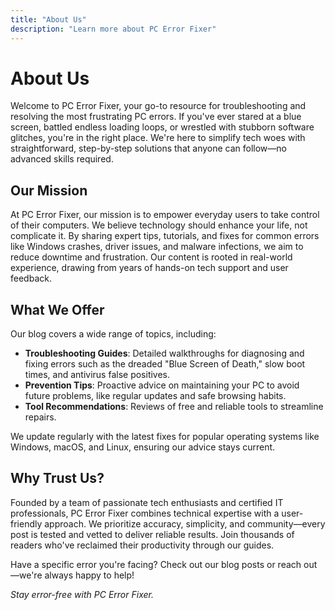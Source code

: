 ```yaml
---
title: "About Us"
description: "Learn more about PC Error Fixer"
---
```


# About Us

Welcome to PC Error Fixer, your go-to resource for troubleshooting and resolving the most frustrating PC errors. If you've ever stared at a blue screen, battled endless loading loops, or wrestled with stubborn software glitches, you're in the right place. We're here to simplify tech woes with straightforward, step-by-step solutions that anyone can follow—no advanced skills required.

## Our Mission

At PC Error Fixer, our mission is to empower everyday users to take control of their computers. We believe technology should enhance your life, not complicate it. By sharing expert tips, tutorials, and fixes for common errors like Windows crashes, driver issues, and malware infections, we aim to reduce downtime and frustration. Our content is rooted in real-world experience, drawing from years of hands-on tech support and user feedback.

## What We Offer

Our blog covers a wide range of topics, including:
- **Troubleshooting Guides**: Detailed walkthroughs for diagnosing and fixing errors such as the dreaded "Blue Screen of Death," slow boot times, and antivirus false positives.
- **Prevention Tips**: Proactive advice on maintaining your PC to avoid future problems, like regular updates and safe browsing habits.
- **Tool Recommendations**: Reviews of free and reliable tools to streamline repairs.

We update regularly with the latest fixes for popular operating systems like Windows, macOS, and Linux, ensuring our advice stays current.

## Why Trust Us?

Founded by a team of passionate tech enthusiasts and certified IT professionals, PC Error Fixer combines technical expertise with a user-friendly approach. We prioritize accuracy, simplicity, and community—every post is tested and vetted to deliver reliable results. Join thousands of readers who've reclaimed their productivity through our guides.

Have a specific error you're facing? Check out our blog posts or reach out—we're always happy to help!

*Stay error-free with PC Error Fixer.*